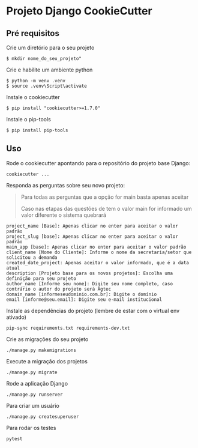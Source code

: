 # Projeto Django CookieCutter 

## Pré requisitos

Crie um diretório para o seu projeto

    $ mkdir nome_do_seu_projeto"

Crie e habilite um ambiente python
    
    $ python -m venv .venv
    $ source .venv\Script\activate

Instale o cookiecutter

    $ pip install "cookiecutter>=1.7.0"

Instale o pip-tools

    $ pip install pip-tools

## Uso

Rode o cookiecutter apontando para o repositório do projeto base Django:

    cookiecutter ...

Responda as perguntas sobre seu novo projeto:
> Para todas as perguntas que a opção for main basta apenas aceitar
> 
> Caso nas etapas das questões de tem o valor main for informado um valor diferente o sistema quebrará 

    project_name [Base]: Apenas clicar no enter para aceitar o valor padrão
    project_slug [base]: Apenas clicar no enter para aceitar o valor padrão
    main_app [base]: Apenas clicar no enter para aceitar o valor padrão
    client_name [Nome do Cliente]: Informe o nome da secretaria/setor que solicitou a demanda
    created_date_project: Apenas aceitar o valor informado, que é a data atual
    description [Projeto base para os novos projetos]: Escolha uma definição para seu projeto
    author_name [Informe seu nome]: Digite seu nome completo, caso contrário o autor do projeto será Agtec
    domain_name [informeseudominio.com.br]: Digite o domínio 
    email [informe@seu.email]: Digite seu e-mail institucional

Instale as dependências do projeto (lembre de estar com o virtual env ativado)

    pip-sync requirements.txt requirements-dev.txt

Crie as migrações do seu projeto

    ./manage.py makemigrations

Execute a migração dos projetos

    ./manage.py migrate

Rode a aplicação Django

    ./manage.py runserver

Para criar um usuário

    ./manage.py createsuperuser

Para rodar os testes

    pytest